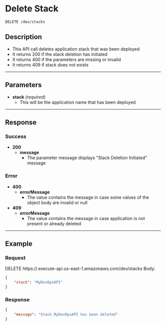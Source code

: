 # **Delete Stack**
    DELETE /dev/stacks

## **Description**
- This API call deletes application stack that was been deployed
- It returns 200 if the stack deletion has initiated
- It returns 400 if the parameters are missing or invalid
- It returns 409 if stack does not exists

***
## **Parameters**
- **stack** _(required)_
   - This will be the application name that has been deployed
***
## **Response**
### Success
- **200**
   - **message**
      - The parameter message displays "Stack Deletion Initiated" message
### Error
- **400**
  - **errorMessage**
    - The value contains the message in case some values of the object body are invalid or null
- **409**
  - **errorMessage**
    - The value contains the message in case application is not present or already deleted

***
## **Example**
### Request
DELETE https://<api-generated>.execute-api.us-east-1.amazonaws.com/dev/stacks
Body:
``` json
{
	"stack": "MyDevOpsAPI"
}
```
### Response
``` json
{
    "message": "Stack MyDevOpsAPI has been deleted"
}
```